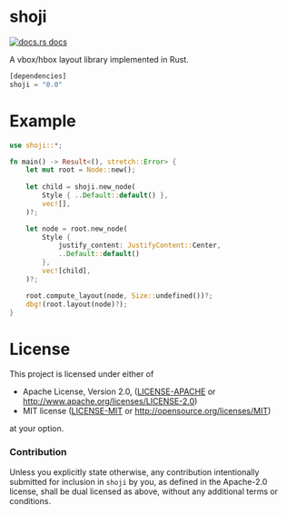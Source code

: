 # shoji

<a href="https://docs.rs/shoji"><img src="https://img.shields.io/badge/docs-latest-blue.svg?style=flat-square" alt="docs.rs docs" /></a>

A vbox/hbox layout library implemented in Rust.

```rust
[dependencies]
shoji = "0.0"
```

# Example

```rust
use shoji::*;

fn main() -> Result<(), stretch::Error> {
    let mut root = Node::new();
    
    let child = shoji.new_node(
        Style { ..Default::default() },
        vec![],
    )?;

    let node = root.new_node(
        Style {
            justify_content: JustifyContent::Center,
            ..Default::default()
        },
        vec![child],
    )?;

    root.compute_layout(node, Size::undefined())?;
    dbg!(root.layout(node)?);
}
```

# License

This project is licensed under either of

 * Apache License, Version 2.0, ([LICENSE-APACHE](LICENSE-APACHE) or
   http://www.apache.org/licenses/LICENSE-2.0)
 * MIT license ([LICENSE-MIT](LICENSE-MIT) or
   http://opensource.org/licenses/MIT)

at your option.

### Contribution

Unless you explicitly state otherwise, any contribution intentionally submitted
for inclusion in `shoji` by you, as defined in the Apache-2.0 license, shall be
dual licensed as above, without any additional terms or conditions.
